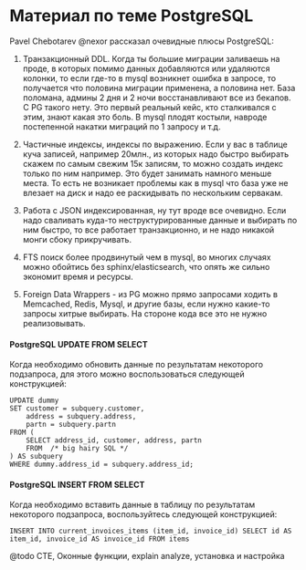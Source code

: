 # Материал по теме PostgreSQL

Pavel Chebotarev @nexor рассказал очевидные плюсы PostgreSQL:

1) Транзакционный DDL. Когда ты большие миграции заливаешь на проде, в которых помимо данных добавляются или удаляются колонки, то если где-то в mysql возникнет ошибка в запросе, то получается что половина миграции применена, а половина нет. База поломана, админы 2 дня и 2 ночи восстанавливают все из бекапов. С PG такого нету.
Это первый реальный кейс, кто сталкивался с этим, знают какая это боль. В mysql плодят костыли, навроде постепенной накатки миграций по 1 запросу и т.д.

2) Частичные индексы, индексы по выражению. Если у вас в таблице куча записей, например 20млн., из которых надо быстро выбирать скажем по самым свежим 15к записям, то можно создать индекс только по ним например. Это будет занимать намного меньше места.
То есть не возникает проблемы как в mysql что база уже не влезает на диск и надо ее раскидывать по нескольким сервакам.

3) Работа с JSON индексированная, ну тут вроде все очевидно. Если надо сваливать куда-то неструктурированные данные и выбирать по ним быстро, то все работает транзакционно, и не надо никакой монги сбоку прикручивать.

4) FTS поиск более продвинутый чем в mysql, во многих случаях можно обойтись без sphinx/elasticsearch, что опять же сильно экономит время и ресурсы.

5) Foreign Data Wrappers - из PG можно прямо запросами ходить в Memcached, Redis, Mysql, и другие базы, если нужно какие-то запросы хитрые выбирать. На стороне кода все это не нужно реализовывать.



#### PostgreSQL UPDATE FROM SELECT
Когда необходимо обновить данные по результатам некоторого подзапроса, для этого можно воспользоваться следующей конструкцией:

```postgresql
UPDATE dummy
SET customer = subquery.customer,
    address = subquery.address,
    partn = subquery.partn
FROM (
    SELECT address_id, customer, address, partn
    FROM  /* big hairy SQL */
) AS subquery
WHERE dummy.address_id = subquery.address_id;
```


#### PostgreSQL INSERT FROM SELECT
Когда необходимо вставить данные в таблицу по результатам некоторого подзапроса, воспользуйтесь следующей конструкцией:

```postgresql
INSERT INTO current_invoices_items (item_id, invoice_id) SELECT id AS item_id, invoice_id AS invoice_id FROM items
```


@todo CTE, Оконные функции, explain analyze, установка и настройка
